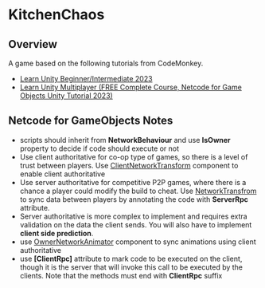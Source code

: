 # KitchenChaos

## Overview
A game based on the following tutorials from CodeMonkey.
- [Learn Unity Beginner/Intermediate 2023](https://www.youtube.com/watch?v=AmGSEH7QcDg)
- [Learn Unity Multiplayer (FREE Complete Course, Netcode for Game Objects Unity Tutorial 2023)](https://www.youtube.com/watch?v=7glCsF9fv3s)

## Netcode for GameObjects Notes
- scripts should inherit from __NetworkBehaviour__ and use __IsOwner__ property to decide if code should execute or not
- Use client authoritative  for co-op type of games, so there is a level of trust between players. Use [ClientNetworkTransform](https://docs-multiplayer.unity3d.com/netcode/current/components/networktransform#clientnetworktransform) component to enable client authoritative 
- Use server authoritative  for competitive P2P games, where there is a chance a player could modify the build to cheat. Use [NetworkTransfrom](https://docs-multiplayer.unity3d.com/netcode/current/components/networktransform) to sync data between players by annotating the code with __ServerRpc__ attribute. 
- Server authoritative is more complex to implement and requires extra validation on the data the client sends. You will also have to implement __client side prediction__.
- use [OwnerNetworkAnimator](https://docs-multiplayer.unity3d.com/netcode/current/components/networkanimator#owner-authoritative-mode) component to sync animations using client authoritative
- use __[ClientRpc]__ attribute to mark code to be executed on the client, though it is the server that will invoke this call to be executed by the clients. Note that the methods must end with __ClientRpc__ suffix
